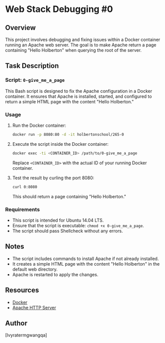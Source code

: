 # Web Stack Debugging #0

## Overview

This project involves debugging and fixing issues within a Docker container running an Apache web server. The goal is to make Apache return a page containing "Hello Holberton" when querying the root of the server.

## Task Description

### Script: `0-give_me_a_page`

This Bash script is designed to fix the Apache configuration in a Docker container. It ensures that Apache is installed, started, and configured to return a simple HTML page with the content "Hello Holberton."

### Usage

1. Run the Docker container:

   ```bash
   docker run -p 8080:80 -d -it holbertonschool/265-0
   ```

2. Execute the script inside the Docker container:

   ```bash
   docker exec -ti <CONTAINER_ID> /path/to/0-give_me_a_page
   ```

   Replace `<CONTAINER_ID>` with the actual ID of your running Docker container.

3. Test the result by curling the port 8080:

   ```bash
   curl 0:8080
   ```

   This should return a page containing "Hello Holberton."

### Requirements

- This script is intended for Ubuntu 14.04 LTS.
- Ensure that the script is executable: `chmod +x 0-give_me_a_page`.
- The script should pass Shellcheck without any errors.

## Notes

- The script includes commands to install Apache if not already installed.
- It creates a simple HTML page with the content "Hello Holberton" in the default web directory.
- Apache is restarted to apply the changes.

## Resources

- [Docker](https://www.docker.com/)
- [Apache HTTP Server](https://httpd.apache.org/)

## Author
 
[Ivyratermgwangqa]
